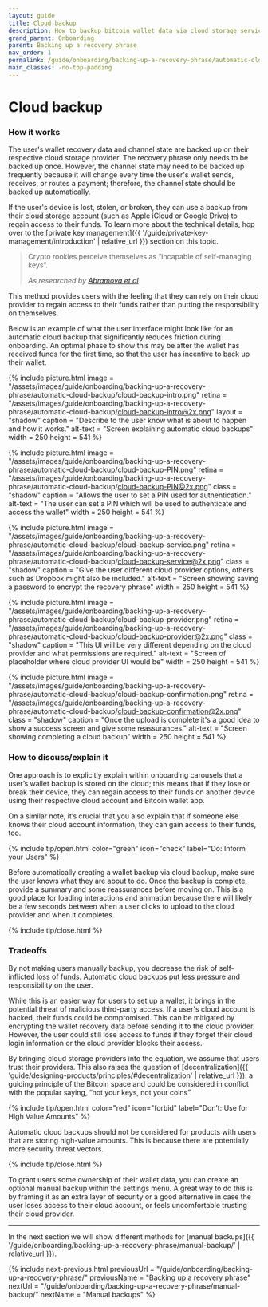 ```yaml
---
layout: guide
title: Cloud backup
description: How to backup bitcoin wallet data via cloud storage service providers.
grand_parent: Onboarding
parent: Backing up a recovery phrase
nav_order: 1
permalink: /guide/onboarding/backing-up-a-recovery-phrase/automatic-cloud-backup/
main_classes: -no-top-padding
---
```


# Cloud backup

### How it works

The user's wallet recovery data and channel state are backed up on their respective cloud storage provider. The recovery phrase only needs to be backed up once. However, the channel state may need to be backed up frequently because it will change every time the user's wallet sends, receives, or routes a payment; therefore, the channel state should be backed up automatically.

If the user's device is lost, stolen, or broken, they can use a backup from their cloud storage account (such as Apple iCloud or Google Drive) to regain access to their funds. To learn more about the technical details, hop over to the [private key management]({{ '/guide/private-key-management/introduction' | relative_url }}) section on this topic.

> Crypto rookies perceive themselves as “incapable of self-managing keys”.
>
> <cite>As researched by <a href="https://voskart.de/pdf/u_in_crypto.pdf">Abramova et al</a></cite>

This method provides users with the feeling that they can rely on their cloud provider to regain access to their funds rather than putting the responsibility on themselves.

Below is an example of what the user interface might look like for an automatic cloud backup that significantly reduces friction during onboarding. An optimal phase to show this may be after the wallet has received funds for the first time, so that the user has incentive to back up their wallet.

<div class="image-slide-gallery">

{% include picture.html
   image = "/assets/images/guide/onboarding/backing-up-a-recovery-phrase/automatic-cloud-backup/cloud-backup-intro.png"
   retina = "/assets/images/guide/onboarding/backing-up-a-recovery-phrase/automatic-cloud-backup/cloud-backup-intro@2x.png"
   layout = "shadow"
   caption = "Describe to the user know what is about to happen and how it works."
   alt-text = "Screen explaining automatic cloud backups"
   width = 250
   height = 541
%}

{% include picture.html
     image = "/assets/images/guide/onboarding/backing-up-a-recovery-phrase/automatic-cloud-backup/cloud-backup-PIN.png"
   retina = "/assets/images/guide/onboarding/backing-up-a-recovery-phrase/automatic-cloud-backup/cloud-backup-PIN@2x.png"
   class = "shadow"
   caption = "Allows the user to set a PIN used for authentication."
   alt-text = "The user can set a PIN which will be used to authenticate and access the wallet"
   width = 250
   height = 541
%}

{% include picture.html
     image = "/assets/images/guide/onboarding/backing-up-a-recovery-phrase/automatic-cloud-backup/cloud-backup-service.png"
   retina = "/assets/images/guide/onboarding/backing-up-a-recovery-phrase/automatic-cloud-backup/cloud-backup-service@2x.png"
   class = "shadow"
   caption = "Give the user different cloud provider options, others such as Dropbox might also be included."
   alt-text = "Screen showing saving a password to encrypt the recovery phrase"
   width = 250
   height = 541
%}

{% include picture.html
     image = "/assets/images/guide/onboarding/backing-up-a-recovery-phrase/automatic-cloud-backup/cloud-backup-provider.png"
   retina = "/assets/images/guide/onboarding/backing-up-a-recovery-phrase/automatic-cloud-backup/cloud-backup-provider@2x.png"
   class = "shadow"
   caption = "This UI will be very different depending on the cloud provider and what permissions are required."
   alt-text = "Screen of placeholder where cloud provider UI would be"
   width = 250
   height = 541
%}

{% include picture.html
   image = "/assets/images/guide/onboarding/backing-up-a-recovery-phrase/automatic-cloud-backup/cloud-backup-confirmation.png"
   retina = "/assets/images/guide/onboarding/backing-up-a-recovery-phrase/automatic-cloud-backup/cloud-backup-confirmation@2x.png"
   class = "shadow"
   caption = "Once the upload is complete it's a good idea to show a success screen and give some reassurances."
   alt-text = "Screen showing completing a cloud backup"
   width = 250
   height = 541
%}

</div>

### How to discuss/explain it

One approach is to explicitly explain within onboarding carousels that a user’s wallet backup is stored on the cloud; this means that if they lose or break their device, they can regain access to their funds on another device using their respective cloud account and Bitcoin wallet app.

On a similar note, it’s crucial that you also explain that if someone else knows their cloud account information, they can gain access to their funds, too.

{% include tip/open.html color="green" icon="check" label="Do: Inform your Users" %}

Before automatically creating a wallet backup via cloud backup, make sure the user knows what they are about to do. Once the backup is complete, provide a summary and some reassurances before moving on. This is a good place for loading interactions and animation because there will likely be a few seconds between when a user clicks to upload to the cloud provider and when it completes.

{% include tip/close.html %}

### Tradeoffs

By not making users manually backup, you decrease the risk of self-inflicted loss of funds. Automatic cloud backups put less pressure and responsibility on the user.

While this is an easier way for users to set up a wallet, it brings in the potential threat of malicious third-party access. If a user's cloud account is hacked, their funds could be compromised. This can be mitigated by encrypting the wallet recovery data before sending it to the cloud provider. However, the user could still lose access to funds if they forget their cloud login information or the cloud provider blocks their access.

By bringing cloud storage providers into the equation, we assume that users trust their providers. This also raises the question of [decentralization]({{ 'guide/designing-products/principles/#decentralization' | relative_url }}): a guiding principle of the Bitcoin space and could be considered in conflict with the popular saying, “not your keys, not your coins”.

{% include tip/open.html color="red" icon="forbid" label="Don’t: Use for High Value Amounts" %}

Automatic cloud backups should not be considered for products with users that are storing high-value amounts. This is because there are potentially more security threat vectors.

{% include tip/close.html %}

To grant users some ownership of their wallet data, you can create an optional manual backup within the settings menu. A great way to do this is by framing it as an extra layer of security or a good alternative in case the user loses access to their cloud account, or feels uncomfortable trusting their cloud provider.

---

In the next section we will show different methods for [manual backups]({{ '/guide/onboarding/backing-up-a-recovery-phrase/manual-backup/' | relative_url }}).

{% include next-previous.html
   previousUrl = "/guide/onboarding/backing-up-a-recovery-phrase/"
   previousName = "Backing up a recovery phrase"
   nextUrl = "/guide/onboarding/backing-up-a-recovery-phrase/manual-backup/"
   nextName = "Manual backups"
%}
